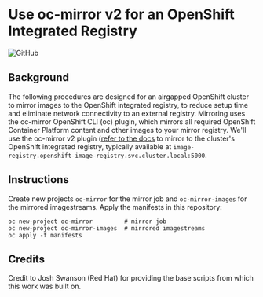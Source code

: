 # Use oc-mirror v2 for an OpenShift Integrated Registry



![GitHub](https://img.shields.io/github/license/kevchu3/oc-mirror-v2-integrated-registry?color=blue&style=plastic)

## Background

The following procedures are designed for an airgapped OpenShift cluster to mirror images to the OpenShift integrated registry, to reduce setup time and eliminate network connectivity to an external registry.  Mirroring uses the oc-mirror OpenShift CLI (oc) plugin, which mirrors all required OpenShift Container Platform content and other images to your mirror registry.  We'll use the oc-mirror v2 plugin ([refer to the docs](https://docs.redhat.com/en/documentation/openshift_container_platform/4.18/html/disconnected_environments/mirroring-in-disconnected-environments#about-installing-oc-mirror-v2) to mirror to the cluster's OpenShift integrated registry, typically available at `image-registry.openshift-image-registry.svc.cluster.local:5000`.

## Instructions

Create new projects `oc-mirror` for the mirror job and `oc-mirror-images` for the mirrored imagestreams.  Apply the manifests in this repository:
```
oc new-project oc-mirror         # mirror job
oc new-project oc-mirror-images  # mirrored imagestreams
oc apply -f manifests
```

## Credits

Credit to Josh Swanson (Red Hat) for providing the base scripts from which this work was built on.
